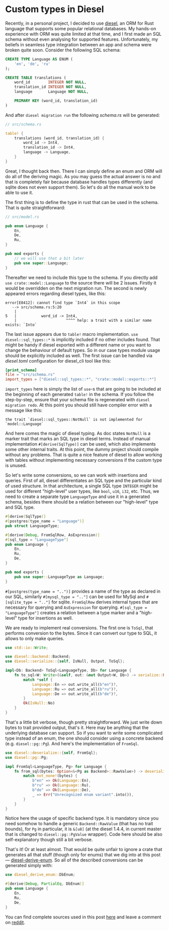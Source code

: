 # Custom types in Diesel

Recently, in a personal project, I decided to use [diesel](http://diesel.rs/), an ORM for Rust language that supports some popular relational databases. My hands-on experience with ORM was quite limited at that time, and I first made an SQL schema without even analysing for supported features. Unfortunately, my beliefs in seamless type integration between an app and schema were broken quite soon. Consider the following SQL schema:

```sql
CREATE TYPE Language AS ENUM (
    'en', 'de', 'ru'
);

CREATE TABLE translations (
    word_id        INTEGER NOT NULL,
    translation_id INTEGER NOT NULL,
    language       Language NOT NULL,

    PRIMARY KEY (word_id, translation_id)
)
```

And after `diesel migration run` the following _schema.rs_ will be generated:

```rust
// src/schema.rs

table! {
    translations (word_id, translation_id) {
        word_id -> Int4,
        translation_id -> Int4,
        language -> Language,
    }
}
```

Great, I thought back then. There I can simply define an enum and ORM will do all of the deriving magic. As you may guess the actual answer is no and that is completely fair because database handles types differently (and sqlite does not even support them). So let's do all the manual work to be able to use it.

The first thing is to define the type in rust that can be used in the schema. That is quite straightforward:

```rust
// src/model.rs

pub enum Language {
    En,
    De,
    Ru,
}

pub mod exports {
    // we will use that a bit later
    pub use super::Language;
}
```

Thereafter we need to include this type to the schema. If you directly add `use crate::model::Language` to the source there will be 2 issues. Firstly it would be overridden on the next migration run. The second is newly appeared errors regarding diesel types, like this:

```
error[E0412]: cannot find type `Int4` in this scope
   --> src/schema.rs:5:20
    |
5   |           word_id -> Int4,
    |                      ^^^^ help: a trait with a similar name exists: `Into`
```

The last issue appears due to `table!` macro implementation. `use diesel::sql_types::*` is implicitly included if no other includes found. That might be handy if diesel exported with a different name or you want to change the behaviour of default types. So in our case types module usage should be explicitly included as well. The first issue can be handled via _diesel.toml_ configuration for diesel_cli tool like this:

```toml
[print_schema]
file = "src/schema.rs"
import_types = ["diesel::sql_types::*", "crate::model::exports::*"]
```

`import_types` here is simply the list of `use`-s that are going to be included at the beginning of each generated `table!` in the schema. If you follow the step-by-step, ensure that your schema file is regenerated with `diesel migration redo`. At this point you should still have compiler error with a message like this:

```
the trait `diesel::sql_types::NotNull` is not implemented for `model::Language`
```

And here comes the magic of diesel typing. As doc states `NotNull` is a marker trait that marks an SQL type in diesel terms. Instead of manual implementation `#[derive(SqlType)]` can be used, which also implements some other internal traits. At this point, the dummy project should compile without any problems. That is quite a nice feature of diesel to allow working with tables without implementing necessary conversions if the custom type is unused.

So let's write some conversions, so we can work with insertions and queries.
First of all, diesel differentiates an SQL type and the particular kind of used structure. In that architecture, a single SQL type `INTEGER` might be used for different "high-level" user types, like `bool`, `u16`, `i32`, etc.
Thus, we need to create a separate type `LanguageType` and use it in a generated schema, besides there should be a relation between our "high-level" type and SQL type.

```rust
#[derive(SqlType)]
#[postgres(type_name = "Language")]
pub struct LanguageType;

#[derive(Debug, FromSqlRow, AsExpression)]
#[sql_type = "LanguageType"]
pub enum Language {
    En,
    Ru,
    De,
}

pub mod exports {
    pub use super::LanguageType as Language;
}
```

`#[postgres(type_name = "..")]` provides a name of the type as declared in our SQL, similarly `#[mysql_type = ".."]` can be used for MySql and `#[sqlite_type = ".."]` for sqlite. `FromSqlRow` derives internal types that are necessary for querying and `AsExpression` for querying. `#[sql_type = "LanguageType"]` creates a relation between a type marker and a "high-level" type for insertions as well.

We are ready to implement real conversions. The first one is `ToSql`, that performs conversion to the bytes. Since it can convert our type to SQL, it allows to only make queries.

```rust
use std::io::Write;

use diesel::backend::Backend;
use diesel::serialize::{self, IsNull, Output, ToSql};

impl<Db: Backend> ToSql<LanguageType, Db> for Language {
    fn to_sql<W: Write>(&self, out: &mut Output<W, Db>) -> serialize::Result {
        match *self {
            Language::En => out.write_all(b"en")?,
            Language::Ru => out.write_all(b"ru")?,
            Language::De => out.write_all(b"de")?,
        }
        Ok(IsNull::No)
    }
}
```

That's a little bit verbose, though pretty straightforward. We just write down bytes to trait provided output, that's it. Here may be anything that the underlying database can support. So if you want to write some complicated type instead of an enum, the one should consider using a concrete backend (e.g. `diesel::pg::Pg`). And here's the implementation of `FromSql`.

```rust
use diesel::deserialize::{self, FromSql};
use diesel::pg::Pg;

impl FromSql<LanguageType, Pg> for Language {
    fn from_sql(bytes: Option<&<Pg as Backend>::RawValue>) -> deserialize::Result<Self> {
        match not_none!(bytes) {
            b"en" => Ok(Language::En),
            b"ru" => Ok(Language::Ru),
            b"de" => Ok(Language::De),
            _ => Err("Unrecognized enum variant".into()),
        }
    }
}
```

Notice here the usage of specific backend type. It is mandatory since you need somehow to handle a generic `Backend::RawValue` (that has no trait bounds), for `Pg` in particular, it is `&[u8]` (at the diesel 1.4.4, in current master that is changed to `diesel::pg::PgValue` wrapper). Code here should be also self-explanatory though still a bit verbose.

That's it! Or at least almost. That would be quite unfair to ignore a crate that generates all that stuff (though only for enums) that we dig into at this post — [diesel-derive-enum](https://crates.io/crates/diesel-derive-enum). So all of the described conversions can be generated simply with:

```rust
use diesel_derive_enum::DbEnum;

#[derive(Debug, PartialEq, DbEnum)]
pub enum Language {
    En,
    Ru,
    De,
}
```

You can find complete sources used in this post [here](https://github.com/l4l/diesel-custom-types) and leave a comment on [reddit](https://www.reddit.com/r/rust/comments/gptvej/custom_types_in_diesel/).
